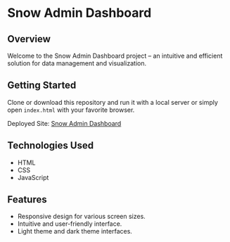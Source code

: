 # Snow Admin Dashboard

## Overview

Welcome to the Snow Admin Dashboard project – an intuitive and efficient solution for data management and visualization.

## Getting Started

Clone or download this repository and run it with a local server or simply open `index.html` with your favorite browser.

Deployed Site: [Snow Admin Dashboard](https://snow-admin-dashboard.netlify.app/)

## Technologies Used

- HTML
- CSS
- JavaScript

## Features

- Responsive design for various screen sizes.
- Intuitive and user-friendly interface.
- Light theme and dark theme interfaces.


